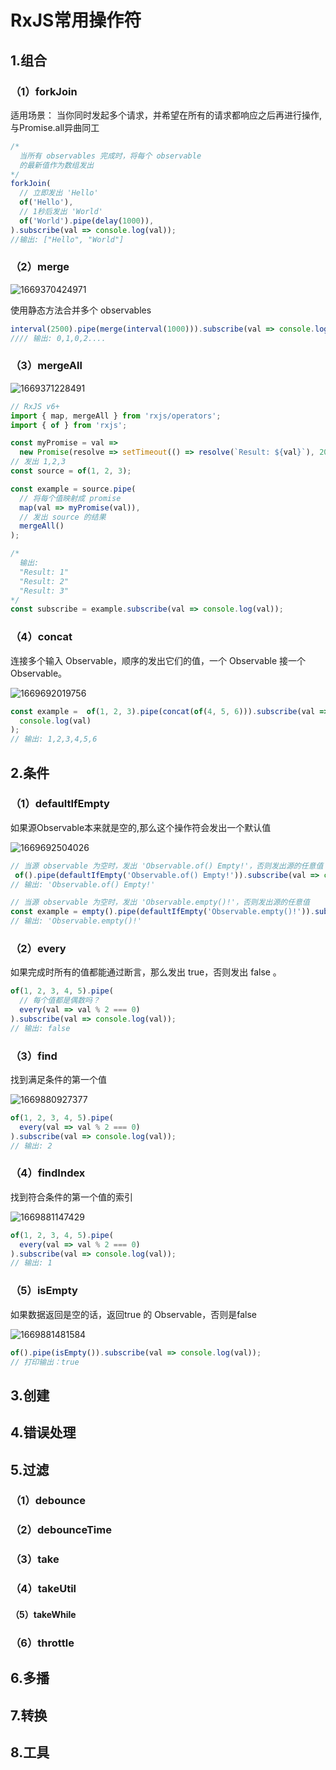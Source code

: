 # RxJS常用操作符

## 1.组合

### （1）forkJoin

适用场景： 当你同时发起多个请求，并希望在所有的请求都响应之后再进行操作,与Promise.all异曲同工

```ts
/*
  当所有 observables 完成时，将每个 observable 
  的最新值作为数组发出
*/
forkJoin(
  // 立即发出 'Hello'
  of('Hello'),
  // 1秒后发出 'World'
  of('World').pipe(delay(1000)),
).subscribe(val => console.log(val));
//输出: ["Hello", "World"]
```

### （2）merge

![1669370424971](images/1669370424971.png)

使用静态方法合并多个 observables

```ts
interval(2500).pipe(merge(interval(1000))).subscribe(val => console.log(val));
//// 输出: 0,1,0,2....
```

### （3）mergeAll

![1669371228491](images/1669371228491.png)

```ts
// RxJS v6+
import { map, mergeAll } from 'rxjs/operators';
import { of } from 'rxjs';

const myPromise = val =>
  new Promise(resolve => setTimeout(() => resolve(`Result: ${val}`), 2000));
// 发出 1,2,3
const source = of(1, 2, 3);

const example = source.pipe(
  // 将每个值映射成 promise
  map(val => myPromise(val)),
  // 发出 source 的结果
  mergeAll()
);

/*
  输出:
  "Result: 1"
  "Result: 2"
  "Result: 3"
*/
const subscribe = example.subscribe(val => console.log(val));
```

###  （4）concat

连接多个输入 Observable，顺序的发出它们的值，一个 Observable 接一个 Observable。

![1669692019756](images/1669692019756.png)

```ts
const example =  of(1, 2, 3).pipe(concat(of(4, 5, 6))).subscribe(val =>
  console.log(val)
);
// 输出: 1,2,3,4,5,6
```

## 2.条件

### （1）defaultIfEmpty

如果源Observable本来就是空的,那么这个操作符会发出一个默认值

![1669692504026](images/1669692504026.png)

```ts
// 当源 observable 为空时，发出 'Observable.of() Empty!'，否则发出源的任意值
 of().pipe(defaultIfEmpty('Observable.of() Empty!')).subscribe(val => console.log(val));
// 输出: 'Observable.of() Empty!'

// 当源 observable 为空时，发出 'Observable.empty()!'，否则发出源的任意值
const example = empty().pipe(defaultIfEmpty('Observable.empty()!')).subscribe(val => console.log(val));
// 输出: 'Observable.empty()!'
```

### （2）every

如果完成时所有的值都能通过断言，那么发出 true，否则发出 false 。

```ts
of(1, 2, 3, 4, 5).pipe(
  // 每个值都是偶数吗？
  every(val => val % 2 === 0)
).subscribe(val => console.log(val));
// 输出: false
```

### （3）find

找到满足条件的第一个值

![1669880927377](images/1669880927377.png)

```ts
of(1, 2, 3, 4, 5).pipe(
  every(val => val % 2 === 0)
).subscribe(val => console.log(val));
// 输出: 2
```

### （4）findIndex

找到符合条件的第一个值的索引

![1669881147429](images/1669881147429.png)

```ts
of(1, 2, 3, 4, 5).pipe(
  every(val => val % 2 === 0)
).subscribe(val => console.log(val));
// 输出: 1
```

### （5）isEmpty

如果数据返回是空的话，返回true 的 Observable，否则是false

![1669881481584](images/1669881481584.png)

```ts
of().pipe(isEmpty()).subscribe(val => console.log(val));
// 打印输出：true
```

## 3.创建

## 4.错误处理

## 5.过滤

### （1）debounce

### （2）debounceTime

### （3）take

### （4）takeUtil

#### （5）takeWhile

### （6）throttle



## 6.多播

## 7.转换

## 8.工具

